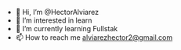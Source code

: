- 👋 Hi, I’m @HectorAlviarez
- 👀 I’m interested in learn
- 🌱 I’m currently learning Fullstak
- 📫 How to reach me alviarezhector2@gmail.com

<!---
HectorAlviarez/HectorAlviarez is a ✨ special ✨ repository because its `README.md` (this file) appears on your GitHub profile.
You can click the Preview link to take a look at your changes.
--->
